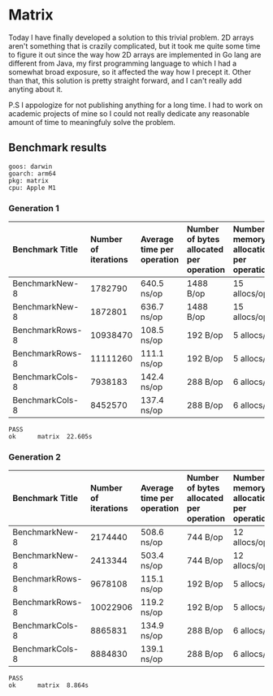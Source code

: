 # Matrix

Today I have finally developed a solution to this trivial problem. 2D arrays aren't
something that is crazily complicated, but it took me quite some time to figure it out
since the way how 2D arrays are implemented in Go lang are different from Java, my first
programming language to which I had a somewhat broad exposure, so it affected the way how I
precept it. Other than that, this solution is pretty straight forward, and I can't really
add anyting about it.

P.S I appologize for not publishing anything for a long time. I had to work on academic
projects of mine so I could not really dedicate any reasonable amount of time to meaningfuly
solve the problem.

## Benchmark results

```shell
goos: darwin
goarch: arm64
pkg: matrix
cpu: Apple M1
```

### Generation 1

|Benchmark Title|Number of iterations|Average time per operation|Number of bytes allocated per operation|Number of memory allocations per operation
|:---|:---|:---|:---|:---
|BenchmarkNew-8           |1782790               |640.5 ns/op          |1488 B/op         |15 allocs/op
|BenchmarkNew-8           |1872801               |636.7 ns/op          |1488 B/op         |15 allocs/op
|BenchmarkRows-8         |10938470               |108.5 ns/op           |192 B/op          |5 allocs/op
|BenchmarkRows-8         |11111260               |111.1 ns/op           |192 B/op          |5 allocs/op
|BenchmarkCols-8          |7938183               |142.4 ns/op           |288 B/op          |6 allocs/op
|BenchmarkCols-8          |8452570               |137.4 ns/op           |288 B/op          |6 allocs/op

```shell
PASS
ok      matrix  22.605s
```
### Generation 2

|Benchmark Title|Number of iterations|Average time per operation|Number of bytes allocated per operation|Number of memory allocations per operation
|:---|:---|:---|:---|:---
|BenchmarkNew-8           |2174440               |508.6 ns/op           |744 B/op         |12 allocs/op
|BenchmarkNew-8           |2413344               |503.4 ns/op           |744 B/op         |12 allocs/op
|BenchmarkRows-8          |9678108               |115.1 ns/op           |192 B/op          |5 allocs/op
|BenchmarkRows-8         |10022906               |119.2 ns/op           |192 B/op          |5 allocs/op
|BenchmarkCols-8          |8865831               |134.9 ns/op           |288 B/op          |6 allocs/op
|BenchmarkCols-8          |8884830               |139.1 ns/op           |288 B/op          |6 allocs/op

```shell
PASS
ok      matrix  8.864s
```
